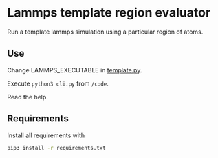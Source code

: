 # Lammps template region evaluator

Run a template lammps simulation using a particular region of atoms.

## Use

Change LAMMPS_EXECUTABLE in [template.py](code/template.py).

Execute `python3 cli.py` from `/code`.

Read the help.

## Requirements

Install all requirements with
```bash
pip3 install -r requirements.txt
```
